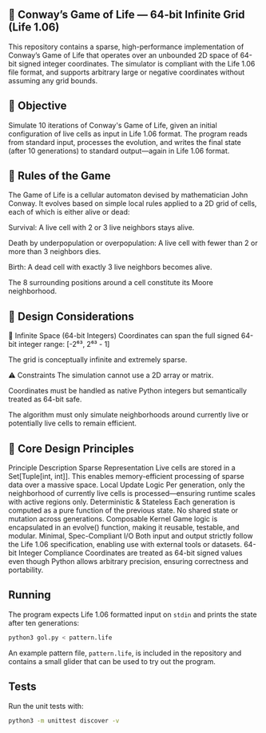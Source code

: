 ## 🧬 Conway’s Game of Life — 64-bit Infinite Grid (Life 1.06)
This repository contains a sparse, high-performance implementation of Conway’s Game of Life that operates over an unbounded 2D space of 64-bit signed integer coordinates. The simulator is compliant with the Life 1.06 file format, and supports arbitrary large or negative coordinates without assuming any grid bounds.

## 🎯 Objective
Simulate 10 iterations of Conway's Game of Life, given an initial configuration of live cells as input in Life 1.06 format. The program reads from standard input, processes the evolution, and writes the final state (after 10 generations) to standard output—again in Life 1.06 format.

## 📜 Rules of the Game
The Game of Life is a cellular automaton devised by mathematician John Conway. It evolves based on simple local rules applied to a 2D grid of cells, each of which is either alive or dead:

Survival: A live cell with 2 or 3 live neighbors stays alive.

Death by underpopulation or overpopulation: A live cell with fewer than 2 or more than 3 neighbors dies.

Birth: A dead cell with exactly 3 live neighbors becomes alive.

The 8 surrounding positions around a cell constitute its Moore neighborhood.

## 🧠 Design Considerations
📏 Infinite Space (64-bit Integers)
Coordinates can span the full signed 64-bit integer range:
[-2⁶³, 2⁶³ - 1]

The grid is conceptually infinite and extremely sparse.

⚠️ Constraints
The simulation cannot use a 2D array or matrix.

Coordinates must be handled as native Python integers but semantically treated as 64-bit safe.

The algorithm must only simulate neighborhoods around currently live or potentially live cells to remain efficient.

## 🧱 Core Design Principles
Principle	Description
Sparse Representation	Live cells are stored in a Set[Tuple[int, int]]. This enables memory-efficient processing of sparse data over a massive space.
Local Update Logic	Per generation, only the neighborhood of currently live cells is processed—ensuring runtime scales with active regions only.
Deterministic & Stateless	Each generation is computed as a pure function of the previous state. No shared state or mutation across generations.
Composable Kernel	Game logic is encapsulated in an evolve() function, making it reusable, testable, and modular.
Minimal, Spec-Compliant I/O	Both input and output strictly follow the Life 1.06 specification, enabling use with external tools or datasets.
64-bit Integer Compliance	Coordinates are treated as 64-bit signed values even though Python allows arbitrary precision, ensuring correctness and portability.

## Running

The program expects Life 1.06 formatted input on `stdin` and prints the
state after ten generations:

```bash
python3 gol.py < pattern.life
```

An example pattern file, `pattern.life`, is included in the repository and
contains a small glider that can be used to try out the program.

## Tests

Run the unit tests with:

```bash
python3 -m unittest discover -v
```
